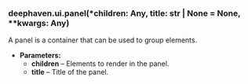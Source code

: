 ### deephaven.ui.panel(\*children: Any, title: str | None = None, \*\*kwargs: Any)

A panel is a container that can be used to group elements.

* **Parameters:**
  * **children** – Elements to render in the panel.
  * **title** – Title of the panel.
